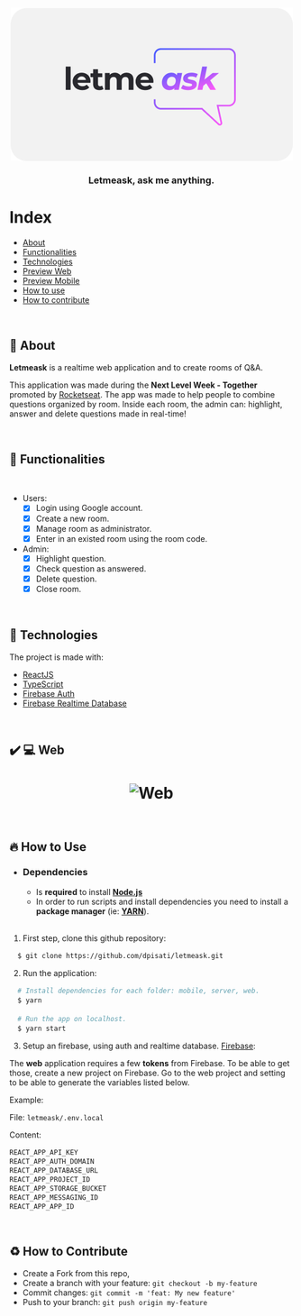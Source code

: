 <h3 align="center">
    <img src="./.github/letmeaskLogoPng.png" alt="Letmeask" />
    <br><br>
    <b>Letmeask, ask me anything.</b>  
    <br>
</h3>

# Index

- [About](#about)
- [Functionalities](#functionalities)
- [Technologies](#technologies)
- [Preview Web](#preview-web)
- [Preview Mobile](#preview-mobile)
- [How to use](#how-to-use)
- [How to contribute](#how-to-contribute)

<br>

<a id="about"></a>

## :bookmark: About

<strong>Letmeask</strong> is a realtime web application and to create rooms of Q&A.

This application was made during the <strong>Next Level Week - Together</strong> promoted by [Rocketseat](https://rocketseat.com.br/). 
The app was made to help people to combine questions organized by room. Inside each room, the admin can: highlight, answer and delete questions made in real-time!

<br>

<a id="functionalities"></a>

## :dart: Functionalities

<br>

- Users:
  - [x] Login using Google account.
  - [x] Create a new room.
  - [x] Manage room as administrator.
  - [x] Enter in an existed room using the room code.

- Admin:
  - [x] Highlight question.
  - [x] Check question as answered.
  - [x] Delete question.
  - [x] Close room.
  
<br>

<a id="technologies"></a>

## :rocket: Technologies

The project is made with:

- [ReactJS](https://reactjs.org/)
- [TypeScript](https://www.typescriptlang.org/)
- [Firebase Auth](https://firebase.google.com/)
- [Firebase Realtime Database](https://firebase.google.com/)

<br>

<a id="preview-web"></a>

## :heavy_check_mark: :computer: Web

<h1 align="center">
    <img alt="Web" src=".github/happy_web.gif" width="900px">
</h1>

<br>

<a id="how-to-use"></a>

## :fire: How to Use

- ### **Dependencies**

  - Is **required** to install **[Node.js](https://nodejs.org/en/)**
  - In order to run scripts and install dependencies you need to install a **package manager** (ie: **[YARN](https://yarnpkg.com/)**).

  <br>

1. First step, clone this github repository:

```sh
  $ git clone https://github.com/dpisati/letmeask.git
```

2. Run the application:

```sh
  # Install dependencies for each folder: mobile, server, web.
  $ yarn

  # Run the app on localhost.
  $ yarn start
```

3. Setup an firebase, using auth and realtime database. [Firebase](https://firebase.google.com/):

The **web** application requires a few **tokens** from Firebase. To be able to get those, create a new project on Firebase. Go to the web project and setting to be able to generate the variables listed below.

Example:

File: `letmeask/.env.local`

Content:

```text
REACT_APP_API_KEY
REACT_APP_AUTH_DOMAIN
REACT_APP_DATABASE_URL
REACT_APP_PROJECT_ID
REACT_APP_STORAGE_BUCKET
REACT_APP_MESSAGING_ID
REACT_APP_APP_ID
```

<br>

<a id="how-to-contribute"></a>

## :recycle: How to Contribute

- Create a Fork from this repo,
- Create a branch with your feature: `git checkout -b my-feature`
- Commit changes: `git commit -m 'feat: My new feature'`
- Push to your branch: `git push origin my-feature`